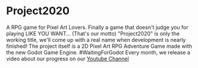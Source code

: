 # Project2020
A RPG game for Pixel Art Lovers. Finally a game that doesn't judge you for playing LIKE YOU WANT... (That's our motto)
"Project2020" is only the working title, we'll come up with a real name when development is nearly finished!
The project itself is a 2D Pixel Art RPG Adventure Game made with the new Godot Game Engine. #WaitingForGodot
Every month, we release a video about our progress on our [Youtube Channel](https://www.youtube.com/channel/UCPEsDMd9W6qJwaMhJhkUFAg)


